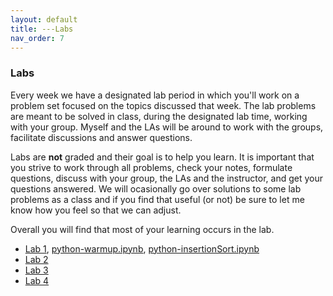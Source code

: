 ```yaml
---
layout: default 
title: ---Labs 
nav_order: 7
---
```


### Labs 

Every week we have a designated lab period in which you'll work on a
problem set focused on the topics discussed that week. The lab
problems are meant to be solved in class, during the designated lab
time, working with your group.  Myself and the LAs will be around to
work with the groups, facilitate discussions and answer questions.

Labs are __not__ graded and their goal is to help you learn. It is important that you strive to work through all problems,  check your notes, formulate questions, discuss with your group, the LAs and the instructor, and get your questions answered. We will ocasionally go over solutions to some lab problems as a class and if you find that useful (or not) be sure to let me know how you feel so that we can adjust.

Overall you will   find that most of your learning occurs in the lab. 


* [Lab 1](docs/lab1.pdf), [python-warmup.ipynb](docs/python-warmup.ipynb), [python-insertionSort.ipynb](docs/python-insertionSort.ipynb)
* [Lab 2](docs/lab2.pdf)
* [Lab 3](docs/lab3.pdf)
* [Lab 4](docs/lab4.pdf)
